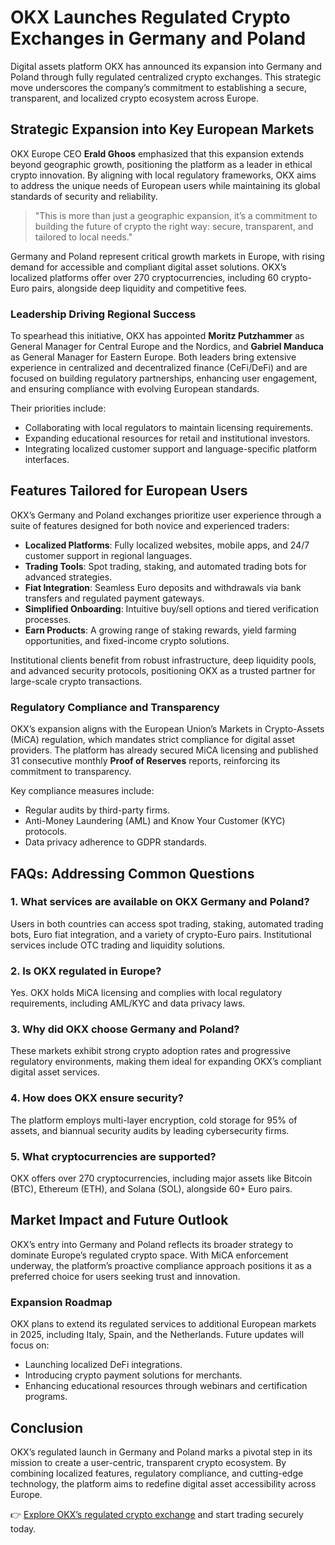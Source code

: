 # OKX Launches Regulated Crypto Exchanges in Germany and Poland  

Digital assets platform OKX has announced its expansion into Germany and Poland through fully regulated centralized crypto exchanges. This strategic move underscores the company’s commitment to establishing a secure, transparent, and localized crypto ecosystem across Europe.  

## Strategic Expansion into Key European Markets  

OKX Europe CEO **Erald Ghoos** emphasized that this expansion extends beyond geographic growth, positioning the platform as a leader in ethical crypto innovation. By aligning with local regulatory frameworks, OKX aims to address the unique needs of European users while maintaining its global standards of security and reliability.  

> "This is more than just a geographic expansion, it’s a commitment to building the future of crypto the right way: secure, transparent, and tailored to local needs."  

Germany and Poland represent critical growth markets in Europe, with rising demand for accessible and compliant digital asset solutions. OKX’s localized platforms offer over 270 cryptocurrencies, including 60 crypto-Euro pairs, alongside deep liquidity and competitive fees.  

### Leadership Driving Regional Success  

To spearhead this initiative, OKX has appointed **Moritz Putzhammer** as General Manager for Central Europe and the Nordics, and **Gabriel Manduca** as General Manager for Eastern Europe. Both leaders bring extensive experience in centralized and decentralized finance (CeFi/DeFi) and are focused on building regulatory partnerships, enhancing user engagement, and ensuring compliance with evolving European standards.  

Their priorities include:  
- Collaborating with local regulators to maintain licensing requirements.  
- Expanding educational resources for retail and institutional investors.  
- Integrating localized customer support and language-specific platform interfaces.  

## Features Tailored for European Users  

OKX’s Germany and Poland exchanges prioritize user experience through a suite of features designed for both novice and experienced traders:  

- **Localized Platforms**: Fully localized websites, mobile apps, and 24/7 customer support in regional languages.  
- **Trading Tools**: Spot trading, staking, and automated trading bots for advanced strategies.  
- **Fiat Integration**: Seamless Euro deposits and withdrawals via bank transfers and regulated payment gateways.  
- **Simplified Onboarding**: Intuitive buy/sell options and tiered verification processes.  
- **Earn Products**: A growing range of staking rewards, yield farming opportunities, and fixed-income crypto solutions.  

Institutional clients benefit from robust infrastructure, deep liquidity pools, and advanced security protocols, positioning OKX as a trusted partner for large-scale crypto transactions.  

### Regulatory Compliance and Transparency  

OKX’s expansion aligns with the European Union’s Markets in Crypto-Assets (MiCA) regulation, which mandates strict compliance for digital asset providers. The platform has already secured MiCA licensing and published 31 consecutive monthly **Proof of Reserves** reports, reinforcing its commitment to transparency.  

Key compliance measures include:  
- Regular audits by third-party firms.  
- Anti-Money Laundering (AML) and Know Your Customer (KYC) protocols.  
- Data privacy adherence to GDPR standards.  

## FAQs: Addressing Common Questions  

### 1. What services are available on OKX Germany and Poland?  
Users in both countries can access spot trading, staking, automated trading bots, Euro fiat integration, and a variety of crypto-Euro pairs. Institutional services include OTC trading and liquidity solutions.  

### 2. Is OKX regulated in Europe?  
Yes. OKX holds MiCA licensing and complies with local regulatory requirements, including AML/KYC and data privacy laws.  

### 3. Why did OKX choose Germany and Poland?  
These markets exhibit strong crypto adoption rates and progressive regulatory environments, making them ideal for expanding OKX’s compliant digital asset services.  

### 4. How does OKX ensure security?  
The platform employs multi-layer encryption, cold storage for 95% of assets, and biannual security audits by leading cybersecurity firms.  

### 5. What cryptocurrencies are supported?  
OKX offers over 270 cryptocurrencies, including major assets like Bitcoin (BTC), Ethereum (ETH), and Solana (SOL), alongside 60+ Euro pairs.  

## Market Impact and Future Outlook  

OKX’s entry into Germany and Poland reflects its broader strategy to dominate Europe’s regulated crypto space. With MiCA enforcement underway, the platform’s proactive compliance approach positions it as a preferred choice for users seeking trust and innovation.  

### Expansion Roadmap  
OKX plans to extend its regulated services to additional European markets in 2025, including Italy, Spain, and the Netherlands. Future updates will focus on:  
- Launching localized DeFi integrations.  
- Introducing crypto payment solutions for merchants.  
- Enhancing educational resources through webinars and certification programs.  

## Conclusion  

OKX’s regulated launch in Germany and Poland marks a pivotal step in its mission to create a user-centric, transparent crypto ecosystem. By combining localized features, regulatory compliance, and cutting-edge technology, the platform aims to redefine digital asset accessibility across Europe.  

👉 [Explore OKX’s regulated crypto exchange](https://bit.ly/okx-bonus) and start trading securely today.